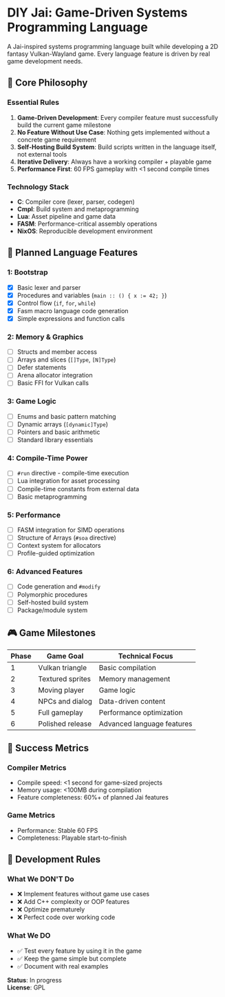 # DIY Jai: Game-Driven Systems Programming Language

A Jai-inspired systems programming language built while developing a 2D fantasy Vulkan-Wayland game. Every language feature is driven by real game development needs.

## 🎯 Core Philosophy

### **Essential Rules**
1. **Game-Driven Development**: Every compiler feature must successfully build the current game milestone
2. **No Feature Without Use Case**: Nothing gets implemented without a concrete game requirement
3. **Self-Hosting Build System**: Build scripts written in the language itself, not external tools
4. **Iterative Delivery**: Always have a working compiler + playable game
5. **Performance First**: 60 FPS gameplay with <1 second compile times

### **Technology Stack**
- **C**: Compiler core (lexer, parser, codegen)
- **Cmpl**: Build system and metaprogramming  
- **Lua**: Asset pipeline and game data
- **FASM**: Performance-critical assembly operations
- **NixOS**: Reproducible development environment

## 🚀 Planned Language Features

### **1: Bootstrap**
- [x] Basic lexer and parser
- [x] Procedures and variables (`main :: () { x := 42; }`)
- [x] Control flow (`if`, `for`, `while`)
- [x] Fasm macro language code generation
- [x] Simple expressions and function calls

### **2: Memory & Graphics**
- [ ] Structs and member access
- [ ] Arrays and slices (`[]Type`, `[N]Type`)
- [ ] Defer statements
- [ ] Arena allocator integration
- [ ] Basic FFI for Vulkan calls

### **3: Game Logic**
- [ ] Enums and basic pattern matching
- [ ] Dynamic arrays (`[dynamic]Type`)
- [ ] Pointers and basic arithmetic
- [ ] Standard library essentials

### **4: Compile-Time Power**
- [ ] `#run` directive - compile-time execution
- [ ] Lua integration for asset processing
- [ ] Compile-time constants from external data
- [ ] Basic metaprogramming

### **5: Performance**
- [ ] FASM integration for SIMD operations
- [ ] Structure of Arrays (`#soa` directive)
- [ ] Context system for allocators
- [ ] Profile-guided optimization

### **6: Advanced Features**
- [ ] Code generation and `#modify`
- [ ] Polymorphic procedures
- [ ] Self-hosted build system
- [ ] Package/module system

## 🎮 Game Milestones

| Phase | Game Goal | Technical Focus |
|-------|-----------|----------------|
| 1 | Vulkan triangle | Basic compilation |
| 2 | Textured sprites | Memory management |
| 3 | Moving player | Game logic |
| 4 | NPCs and dialog | Data-driven content |
| 5 | Full gameplay | Performance optimization |
| 6 | Polished release | Advanced language features |

## 🎯 Success Metrics

### **Compiler Metrics**
- Compile speed: <1 second for game-sized projects
- Memory usage: <100MB during compilation
- Feature completeness: 60%+ of planned Jai features

### **Game Metrics**
- Performance: Stable 60 FPS
- Completeness: Playable start-to-finish

## 🚨 Development Rules

### **What We DON'T Do**
- ❌ Implement features without game use cases
- ❌ Add C++ complexity or OOP features
- ❌ Optimize prematurely
- ❌ Perfect code over working code

### **What We DO**
- ✅ Test every feature by using it in the game
- ✅ Keep the game simple but complete
- ✅ Document with real examples

**Status**: In progress  
**License**: GPL
